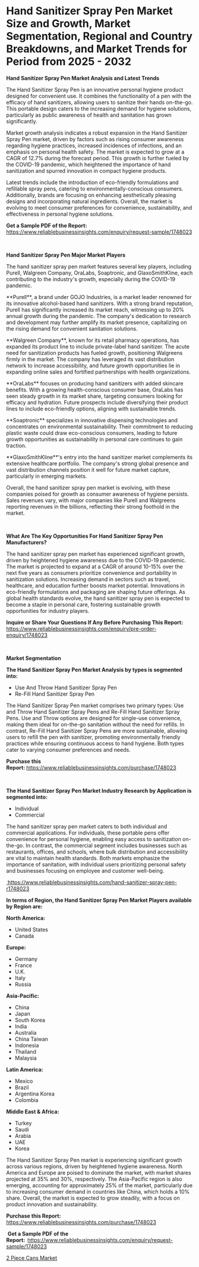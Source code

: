<p><h1>Hand Sanitizer Spray Pen Market Size and Growth, Market Segmentation, Regional and Country Breakdowns, and Market Trends for Period from 2025 -  2032</h1></p><p><strong>Hand Sanitizer Spray Pen Market Analysis and Latest Trends</strong></p>
<p><p>The Hand Sanitizer Spray Pen is an innovative personal hygiene product designed for convenient use. It combines the functionality of a pen with the efficacy of hand sanitizers, allowing users to sanitize their hands on-the-go. This portable design caters to the increasing demand for hygiene solutions, particularly as public awareness of health and sanitation has grown significantly.</p><p>Market growth analysis indicates a robust expansion in the Hand Sanitizer Spray Pen market, driven by factors such as rising consumer awareness regarding hygiene practices, increased incidences of infections, and an emphasis on personal health safety. The market is expected to grow at a CAGR of 12.7% during the forecast period. This growth is further fueled by the COVID-19 pandemic, which heightened the importance of hand sanitization and spurred innovation in compact hygiene products.</p><p>Latest trends include the introduction of eco-friendly formulations and refillable spray pens, catering to environmentally-conscious consumers. Additionally, brands are focusing on enhancing aesthetically pleasing designs and incorporating natural ingredients. Overall, the market is evolving to meet consumer preferences for convenience, sustainability, and effectiveness in personal hygiene solutions.</p></p>
<p><strong>Get a Sample PDF of the Report:&nbsp;</strong> <a href="https://www.reliablebusinessinsights.com/enquiry/request-sample/1748023?utm_campaign=2187&utm_medium=2&utm_source=Github&utm_content=ia&utm_term=08022025&utm_id=hand-sanitizer-spray-pen">https://www.reliablebusinessinsights.com/enquiry/request-sample/1748023</a></p>
<p>&nbsp;</p>
<p><strong>Hand Sanitizer Spray Pen Major Market Players</strong></p>
<p><p>The hand sanitizer spray pen market features several key players, including Purell, Walgreen Company, OraLabs, Soaptronic, and GlaxoSmithKline, each contributing to the industry's growth, especially during the COVID-19 pandemic.</p><p>**Purell**, a brand under GOJO Industries, is a market leader renowned for its innovative alcohol-based hand sanitizers. With a strong brand reputation, Purell has significantly increased its market reach, witnessing up to 20% annual growth during the pandemic. The company's dedication to research and development may further amplify its market presence, capitalizing on the rising demand for convenient sanitation solutions.</p><p>**Walgreen Company**, known for its retail pharmacy operations, has expanded its product line to include private-label hand sanitizer. The acute need for sanitization products has fueled growth, positioning Walgreens firmly in the market. The company has leveraged its vast distribution network to increase accessibility, and future growth opportunities lie in expanding online sales and fortified partnerships with health organizations.</p><p>**OraLabs** focuses on producing hand sanitizers with added skincare benefits. With a growing health-conscious consumer base, OraLabs has seen steady growth in its market share, targeting consumers looking for efficacy and hydration. Future prospects include diversifying their product lines to include eco-friendly options, aligning with sustainable trends.</p><p>**Soaptronic** specializes in innovative dispensing technologies and concentrates on environmental sustainability. Their commitment to reducing plastic waste could draw eco-conscious consumers, leading to future growth opportunities as sustainability in personal care continues to gain traction.</p><p>**GlaxoSmithKline**'s entry into the hand sanitizer market complements its extensive healthcare portfolio. The company's strong global presence and vast distribution channels position it well for future market capture, particularly in emerging markets.</p><p>Overall, the hand sanitizer spray pen market is evolving, with these companies poised for growth as consumer awareness of hygiene persists. Sales revenues vary, with major companies like Purell and Walgreens reporting revenues in the billions, reflecting their strong foothold in the market.</p></p>
<p>&nbsp;</p>
<p><strong>What Are The Key Opportunities For Hand Sanitizer Spray Pen Manufacturers?</strong></p>
<p><p>The hand sanitizer spray pen market has experienced significant growth, driven by heightened hygiene awareness due to the COVID-19 pandemic. The market is projected to expand at a CAGR of around 10-15% over the next five years as consumers prioritize convenience and portability in sanitization solutions. Increasing demand in sectors such as travel, healthcare, and education further boosts market potential. Innovations in eco-friendly formulations and packaging are shaping future offerings. As global health standards evolve, the hand sanitizer spray pen is expected to become a staple in personal care, fostering sustainable growth opportunities for industry players.</p></p>
<p><strong>Inquire or Share Your Questions If Any Before Purchasing This Report:</strong> <a href="https://www.reliablebusinessinsights.com/enquiry/pre-order-enquiry/1748023?utm_campaign=2187&utm_medium=2&utm_source=Github&utm_content=ia&utm_term=08022025&utm_id=hand-sanitizer-spray-pen">https://www.reliablebusinessinsights.com/enquiry/pre-order-enquiry/1748023</a></p>
<p>&nbsp;</p>
<p><strong>Market Segmentation</strong></p>
<p><strong>The Hand Sanitizer Spray Pen Market Analysis by types is segmented into:</strong></p>
<p><ul><li>Use And Throw Hand Sanitizer Spray Pen</li><li>Re-Fill Hand Sanitizer Spray Pen</li></ul></p>
<p><p>The Hand Sanitizer Spray Pen market comprises two primary types: Use and Throw Hand Sanitizer Spray Pens and Re-Fill Hand Sanitizer Spray Pens. Use and Throw options are designed for single-use convenience, making them ideal for on-the-go sanitation without the need for refills. In contrast, Re-Fill Hand Sanitizer Spray Pens are more sustainable, allowing users to refill the pen with sanitizer, promoting environmentally friendly practices while ensuring continuous access to hand hygiene. Both types cater to varying consumer preferences and needs.</p></p>
<p><strong>Purchase this Report:&nbsp;</strong><a href="https://www.reliablebusinessinsights.com/purchase/1748023?utm_campaign=2187&utm_medium=2&utm_source=Github&utm_content=ia&utm_term=08022025&utm_id=hand-sanitizer-spray-pen">https://www.reliablebusinessinsights.com/purchase/1748023</a></p>
<p>&nbsp;</p>
<p><strong>The Hand Sanitizer Spray Pen Market Industry Research by Application is segmented into:</strong></p>
<p><ul><li>Individual</li><li>Commercial</li></ul></p>
<p><p>The hand sanitizer spray pen market caters to both individual and commercial applications. For individuals, these portable pens offer convenience for personal hygiene, enabling easy access to sanitization on-the-go. In contrast, the commercial segment includes businesses such as restaurants, offices, and schools, where bulk distribution and accessibility are vital to maintain health standards. Both markets emphasize the importance of sanitation, with individual users prioritizing personal safety and businesses focusing on employee and customer well-being.</p></p>
<p><a href="https://www.reliablebusinessinsights.com/hand-sanitizer-spray-pen-r1748023?utm_campaign=2187&utm_medium=2&utm_source=Github&utm_content=ia&utm_term=08022025&utm_id=hand-sanitizer-spray-pen">&nbsp;https://www.reliablebusinessinsights.com/hand-sanitizer-spray-pen-r1748023</a></p>
<p><strong>In terms of Region, the Hand Sanitizer Spray Pen Market Players available by Region are:</strong></p>
<p>
    <p> <strong> North America: </strong>
        <ul>
            <li>United States</li>
            <li>Canada</li>
        </ul>
        </p> 
    <p> <strong> Europe: </strong>
        <ul>
            <li>Germany</li>
            <li>France</li>
            <li>U.K.</li>
            <li>Italy</li>
            <li>Russia</li>
        </ul>
        </p> 
    <p> <strong> Asia-Pacific: </strong>
        <ul>
            <li>China</li>
            <li>Japan</li>
            <li>South Korea</li>
            <li>India</li>
            <li>Australia</li>
            <li>China Taiwan</li>
            <li>Indonesia</li>
            <li>Thailand</li>
            <li>Malaysia</li>
        </ul>
        </p> 
    <p> <strong> Latin America: </strong>
        <ul>
            <li>Mexico</li>
            <li>Brazil</li>
            <li>Argentina Korea</li>
            <li>Colombia</li>
        </ul>
        </p> 
    <p> <strong> Middle East & Africa: </strong>
        <ul>
            <li>Turkey</li>
            <li>Saudi</li>
            <li>Arabia</li>
            <li>UAE</li>
            <li>Korea</li>
        </ul>
    </p>
    </p>
<p><p>The Hand Sanitizer Spray Pen market is experiencing significant growth across various regions, driven by heightened hygiene awareness. North America and Europe are poised to dominate the market, with market shares projected at 35% and 30%, respectively. The Asia-Pacific region is also emerging, accounting for approximately 25% of the market, particularly due to increasing consumer demand in countries like China, which holds a 10% share. Overall, the market is expected to grow steadily, with a focus on product innovation and sustainability.</p></p>
<p><strong>Purchase this Report: </strong><a href="https://www.reliablebusinessinsights.com/purchase/1748023?utm_campaign=2187&utm_medium=2&utm_source=Github&utm_content=ia&utm_term=08022025&utm_id=hand-sanitizer-spray-pen">https://www.reliablebusinessinsights.com/purchase/1748023</a></p>
<p>&nbsp;<strong>Get a Sample PDF of the Report:&nbsp;&nbsp;</strong><a href="https://www.reliablebusinessinsights.com/enquiry/request-sample/1748023?utm_campaign=2187&utm_medium=2&utm_source=Github&utm_content=ia&utm_term=08022025&utm_id=hand-sanitizer-spray-pen">https://www.reliablebusinessinsights.com/enquiry/request-sample/1748023</a></p>
<p><strong></strong></p>
<p><p><a href="https://github.com/sca704osol/Market-Research-Report-List-1/blob/main/2-piece-cans-market.md?utm_campaign=2187&utm_medium=2&utm_source=Github&utm_content=ia&utm_term=08022025&utm_id=hand-sanitizer-spray-pen">2 Piece Cans Market</a></p></p>